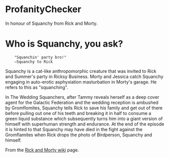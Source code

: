# ProfanityChecker
In honour of Squanchy from Rick and Morty.

# Who is Squanchy, you ask?

```
    "Squanchin' party bro!" 
    —Squanchy to Rick
```

Squanchy is a cat-like anthropomorphic creature that was invited to Rick and Summer's party in Ricksy Business. Morty and Jessica catch Squanchy engaging in auto-erotic asphyxiation masturbation in Morty's garage. He refers to this as "squanching".

In The Wedding Squanchers, after Tammy reveals herself as a deep cover agent for the Galactic Federation and the wedding reception is ambushed by Gromflomites, Squanchy tells Rick to save his family and get out of there before pulling out one of his teeth and breaking it in half to consume a green liquid substance which subsequently turns him into a giant version of himself with superhuman strength and endurance. At the end of the episode it is hinted to that Squanchy may have died in the fight against the Gromflamites when Rick drops the photo of Birdperson, Squanchy and himself.

From the [Rick and Morty wiki](http://rickandmorty.wikia.com/wiki/Squanchy) page.